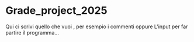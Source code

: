# Grade_project_2025

Qui ci scrivi quello che vuoi , per esempio i commenti oppure L'input per far partire il programma...
